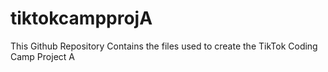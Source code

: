 # tiktokcampprojA


This Github Repository Contains the files used to create the TikTok Coding Camp Project A
